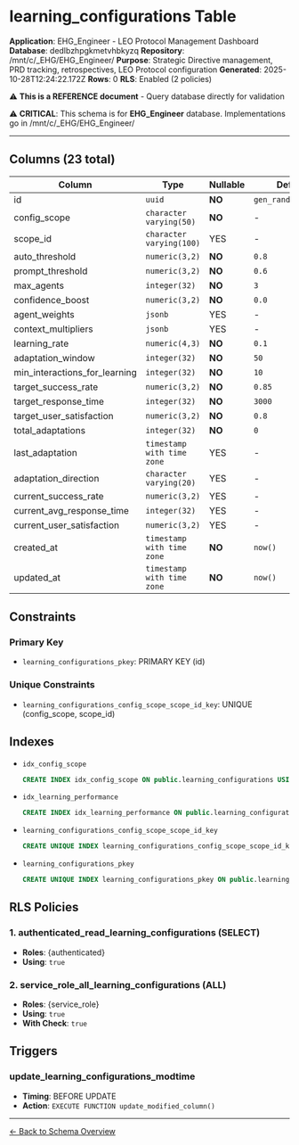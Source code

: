 # learning_configurations Table

**Application**: EHG_Engineer - LEO Protocol Management Dashboard
**Database**: dedlbzhpgkmetvhbkyzq
**Repository**: /mnt/c/_EHG/EHG_Engineer/
**Purpose**: Strategic Directive management, PRD tracking, retrospectives, LEO Protocol configuration
**Generated**: 2025-10-28T12:24:22.172Z
**Rows**: 0
**RLS**: Enabled (2 policies)

⚠️ **This is a REFERENCE document** - Query database directly for validation

⚠️ **CRITICAL**: This schema is for **EHG_Engineer** database. Implementations go in /mnt/c/_EHG/EHG_Engineer/

---

## Columns (23 total)

| Column | Type | Nullable | Default | Description |
|--------|------|----------|---------|-------------|
| id | `uuid` | **NO** | `gen_random_uuid()` | - |
| config_scope | `character varying(50)` | **NO** | - | - |
| scope_id | `character varying(100)` | YES | - | - |
| auto_threshold | `numeric(3,2)` | **NO** | `0.8` | - |
| prompt_threshold | `numeric(3,2)` | **NO** | `0.6` | - |
| max_agents | `integer(32)` | **NO** | `3` | - |
| confidence_boost | `numeric(3,2)` | **NO** | `0.0` | - |
| agent_weights | `jsonb` | YES | - | - |
| context_multipliers | `jsonb` | YES | - | - |
| learning_rate | `numeric(4,3)` | **NO** | `0.1` | - |
| adaptation_window | `integer(32)` | **NO** | `50` | - |
| min_interactions_for_learning | `integer(32)` | **NO** | `10` | - |
| target_success_rate | `numeric(3,2)` | **NO** | `0.85` | - |
| target_response_time | `integer(32)` | **NO** | `3000` | - |
| target_user_satisfaction | `numeric(3,2)` | **NO** | `0.8` | - |
| total_adaptations | `integer(32)` | **NO** | `0` | - |
| last_adaptation | `timestamp with time zone` | YES | - | - |
| adaptation_direction | `character varying(20)` | YES | - | - |
| current_success_rate | `numeric(3,2)` | YES | - | - |
| current_avg_response_time | `integer(32)` | YES | - | - |
| current_user_satisfaction | `numeric(3,2)` | YES | - | - |
| created_at | `timestamp with time zone` | **NO** | `now()` | - |
| updated_at | `timestamp with time zone` | **NO** | `now()` | - |

## Constraints

### Primary Key
- `learning_configurations_pkey`: PRIMARY KEY (id)

### Unique Constraints
- `learning_configurations_config_scope_scope_id_key`: UNIQUE (config_scope, scope_id)

## Indexes

- `idx_config_scope`
  ```sql
  CREATE INDEX idx_config_scope ON public.learning_configurations USING btree (config_scope, scope_id)
  ```
- `idx_learning_performance`
  ```sql
  CREATE INDEX idx_learning_performance ON public.learning_configurations USING btree (current_success_rate DESC, current_user_satisfaction DESC)
  ```
- `learning_configurations_config_scope_scope_id_key`
  ```sql
  CREATE UNIQUE INDEX learning_configurations_config_scope_scope_id_key ON public.learning_configurations USING btree (config_scope, scope_id)
  ```
- `learning_configurations_pkey`
  ```sql
  CREATE UNIQUE INDEX learning_configurations_pkey ON public.learning_configurations USING btree (id)
  ```

## RLS Policies

### 1. authenticated_read_learning_configurations (SELECT)

- **Roles**: {authenticated}
- **Using**: `true`

### 2. service_role_all_learning_configurations (ALL)

- **Roles**: {service_role}
- **Using**: `true`
- **With Check**: `true`

## Triggers

### update_learning_configurations_modtime

- **Timing**: BEFORE UPDATE
- **Action**: `EXECUTE FUNCTION update_modified_column()`

---

[← Back to Schema Overview](../database-schema-overview.md)
